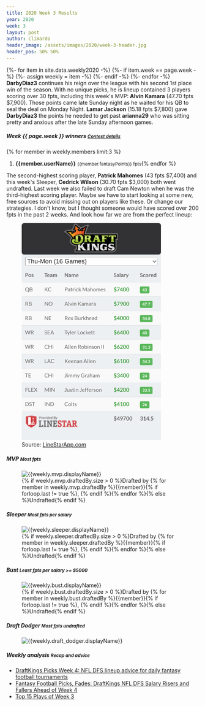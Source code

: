 ```yaml
---
title: 2020 Week 3 Results
year: 2020
week: 3
layout: post
author: climardo
header_image: /assets/images/2020/week-3-header.jpg
header_pos: 50% 50%
---
```

{%- for item in site.data.weekly2020 -%}
    {%- if item.week == page.week -%}
        {%- assign weekly = item -%}
    {%- endif -%}
{%- endfor -%}
**DarbyDiaz3** continues his reign over the league with his second 1st place win of the season. With no unique picks, he is lineup contained 3 players scoring over 30 fpts, including this week's MVP: **Alvin Kamara** (47.70 fpts $7,900). Those points came late Sunday night as he waited for his QB to seal the deal on Monday Night. **Lamar Jackson** (15.18 fpts $7,800) gave **DarbyDiaz3** the points he needed to get past **arianna29** who was sitting pretty and anxious after the late Sunday afternoon games.

##### Week {{ page.week }} winners <small class="text-muted">[Contest details](https://www.draftkings.com/draft/contest/{{weekly.contest_id}})</small>
{% for member in weekly.members limit:3 %}
1. **{{member.userName}}** <small class="text-muted">{{member.fantasyPoints}} fpts</small>{% endfor %}

The second-highest scoring player, **Patrick Mahomes** (43 fpts $7,400) and this week's Sleeper, **Cedrick Wilson** (30.70 fpts $3,000) both went undrafted. Last week we also failed to draft Cam Newton when he was the third-highest scoring player. Maybe we have to start looking at some new, free sources to avoid missing out on players like these. Or change our strategies. I don't know, but I thought someone would have scored over 200 fpts in the past 2 weeks. And look how far we are from the perfect lineup:

<figure class="figure">
    <img class="img-fluid" src="/assets/images/2020/week-3-perfect-lineup.png" alt="Week 3 perfect lineup" width="364px"/>
    <figcaption class="figure-caption">Source: <a href="https://www.linestarapp.com/Perfect/Sport/NFL/Site/DraftKings/PID/252">LineStarApp.com</a></figcaption>
</figure>

##### MVP <small class="text-muted">Most fpts</small>
<figure class="figure">
    <img class="img-fluid" src="/assets/images/{{page.year}}/week-{{page.week}}-{{weekly.mvp.displayName | replace: ' ', '-' | escape |downcase }}.png" width="364px" alt="{{weekly.mvp.displayName}}"/>
    <figcaption class="figure-caption">{% if weekly.mvp.draftedBy.size > 0 %}Drafted by {% for member in weekly.mvp.draftedBy %}{{member}}{% if forloop.last != true %}, {% endif %}{% endfor %}{% else %}Undrafted{% endif %}</figcaption>
</figure>

##### Sleeper <small class="text-muted">Most fpts per salary</small>
<figure class="figure">
    <img class="img-fluid" src="/assets/images/{{page.year}}/week-{{page.week}}-{{weekly.sleeper.displayName | replace: ' ', '-' | escape | downcase }}.png" width="364px" alt="{{weekly.sleeper.displayName}}"/>
    <figcaption class="figure-caption">{% if weekly.sleeper.draftedBy.size > 0 %}Drafted by {% for member in weekly.sleeper.draftedBy %}{{member}}{% if forloop.last != true %}, {% endif %}{% endfor %}{% else %}Undrafted{% endif %}</figcaption>
</figure>

##### Bust <small class="text-muted">Least fpts per salary >= $5000</small>
<figure class="figure">
    <img class="img-fluid" src="/assets/images/{{page.year}}/week-{{page.week}}-{{weekly.bust.displayName | replace: ' ', '-' | escape | downcase }}.png" width="364px" alt="{{weekly.bust.displayName}}"/>
    <figcaption class="figure-caption">{% if weekly.bust.draftedBy.size > 0 %}Drafted by {% for member in weekly.bust.draftedBy %}{{member}}{% if forloop.last != true %}, {% endif %}{% endfor %}{% else %}Undrafted{% endif %}</figcaption>
</figure>

##### Draft Dodger <small class="text-muted">Most fpts undrafted</small>
<figure class="figure">
    <img class="img-fluid" src="/assets/images/{{page.year}}/week-{{page.week}}-{{weekly.draft_dodger.displayName | replace: ' ', '-' | escape | downcase }}.png" width="364px" alt="{{weekly.draft_dodger.displayName}}"/>
</figure>

##### Weekly analysis <small class="text-muted">Recap and advice</small>
- [DraftKings Picks Week 4: NFL DFS lineup advice for daily fantasy football tournaments](https://www.sportingnews.com/us/fantasy/list/draftkings-picks-week-4-nfl-dfs-lineup-advice-daily-fantasy-football-tournaments/naf3gdl47p0f14zjpn6t1my5k/2)
- [Fantasy Football Picks, Fades: DraftKings NFL DFS Salary Risers and Fallers Ahead of Week 4](https://dknation.draftkings.com/playbook/2020/9/28/21492654/fantasy-football-picks-fades-draftkings-nfl-dfs-salary-week-4-jared-goff-rams-carlos-hyde-seahawks    )
- [Top 15 Plays of Week 3](https://www.youtube.com/watch?v=SFpFRzKhR0A)

